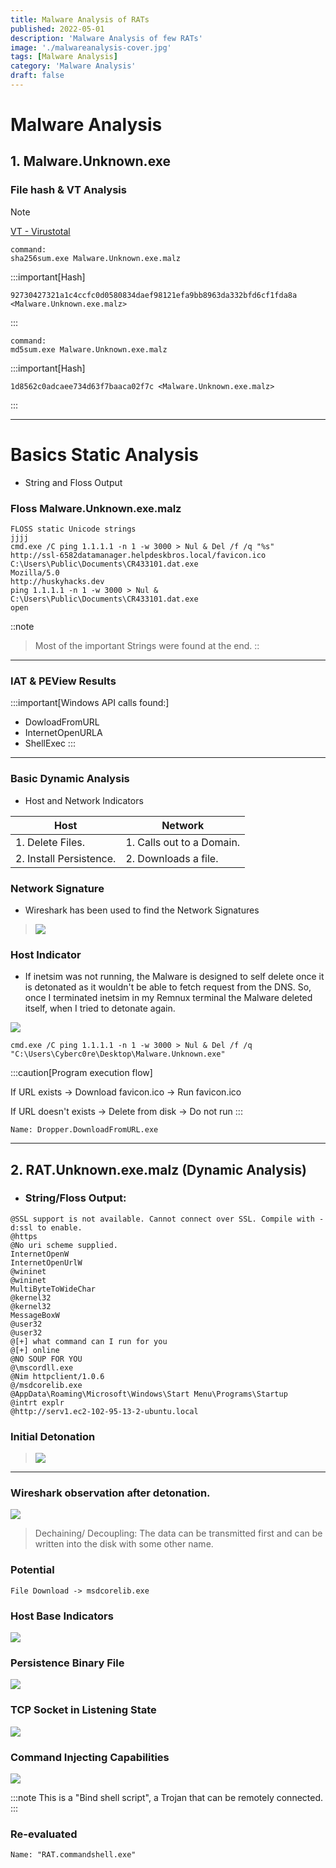 ```yaml
---
title: Malware Analysis of RATs
published: 2022-05-01
description: 'Malware Analysis of few RATs'
image: './malwareanalysis-cover.jpg'
tags: [Malware Analysis]
category: 'Malware Analysis'
draft: false 
---
```


# Malware Analysis

## 1. Malware.Unknown.exe

### File hash & VT Analysis
>[!NOTE]
>[VT - Virustotal](https://www.virustotal.com/gui/home/upload)
```
command:
sha256sum.exe Malware.Unknown.exe.malz
```

:::important[Hash]
```
92730427321a1c4ccfc0d0580834daef98121efa9bb8963da332bfd6cf1fda8a <Malware.Unknown.exe.malz>
```
:::


```
command:
md5sum.exe Malware.Unknown.exe.malz
```
:::important[Hash]
```
1d8562c0adcaee734d63f7baaca02f7c <Malware.Unknown.exe.malz>
```
:::



---


# Basics Static Analysis
* String and Floss Output

### Floss Malware.Unknown.exe.malz
```
FLOSS static Unicode strings
jjjj
cmd.exe /C ping 1.1.1.1 -n 1 -w 3000 > Nul & Del /f /q "%s"
http://ssl-6582datamanager.helpdeskbros.local/favicon.ico
C:\Users\Public\Documents\CR433101.dat.exe
Mozilla/5.0
http://huskyhacks.dev
ping 1.1.1.1 -n 1 -w 3000 > Nul & C:\Users\Public\Documents\CR433101.dat.exe
open
```
::note
> Most of the important Strings were found at the end. 
::

---

### IAT & PEView Results

:::important[Windows API calls found:]
* DowloadFromURL
* InternetOpenURLA
* ShellExec
:::
---
### Basic Dynamic Analysis

* Host and Network Indicators


| Host                  |           Network       | 
| --------              |           --------      | 
|1. Delete Files.       |1. Calls out to a Domain.| 
|2. Install Persistence.|2. Downloads a file.     |



### Network Signature
* Wireshark has been used  to find the Network Signatures
> ![](https://i.imgur.com/Vquog6O.png)

### Host Indicator
* If inetsim was not running, the Malware is designed to self delete  once it is detonated as it wouldn't be able to fetch request from the DNS. So, once I terminated inetsim in my Remnux terminal the Malware deleted itself, when I tried to detonate again. 

![](https://i.imgur.com/ITUhN2D.png)
```
cmd.exe /C ping 1.1.1.1 -n 1 -w 3000 > Nul & Del /f /q "C:\Users\Cyberc0re\Desktop\Malware.Unknown.exe"
```
:::caution[Program execution flow]

If URL exists
-> Download favicon.ico
-> Run favicon.ico

If URL doesn't exists
-> Delete from disk
-> Do not run
:::

```Name: Dropper.DownloadFromURL.exe```

---

## 2. RAT.Unknown.exe.malz (Dynamic Analysis)
* ### String/Floss Output:
```
@SSL support is not available. Cannot connect over SSL. Compile with -d:ssl to enable.
@https
@No uri scheme supplied.
InternetOpenW
InternetOpenUrlW
@wininet
@wininet
MultiByteToWideChar
@kernel32
@kernel32
MessageBoxW
@user32
@user32
@[+] what command can I run for you
@[+] online
@NO SOUP FOR YOU
@\mscordll.exe
@Nim httpclient/1.0.6
@/msdcorelib.exe
@AppData\Roaming\Microsoft\Windows\Start Menu\Programs\Startup
@intrt explr
@http://serv1.ec2-102-95-13-2-ubuntu.local
```
 ### Initial Detonation
> ![](https://i.imgur.com/HcpHYC2.png)

---

 ### Wireshark observation after detonation.

![](https://i.imgur.com/jAKsqp0.png)

> Dechaining/ Decoupling: The data can be transmitted first and can be written into the disk with some other name.

### Potential 
```File Download -> msdcorelib.exe```

### Host Base Indicators 
![](https://i.imgur.com/EHTH3e7.png )


### **Persistence Binary File**
![](https://i.imgur.com/BCZcQhs.png)

### **TCP Socket in Listening State**
![](https://i.imgur.com/3D2dVVv.png)

### **Command Injecting Capabilities**
![](https://i.imgur.com/PYb98e5.png)

:::note
This is a "Bind shell script", a Trojan that can be remotely connected.
:::


### Re-evaluated 
```Name: "RAT.commandshell.exe"```



